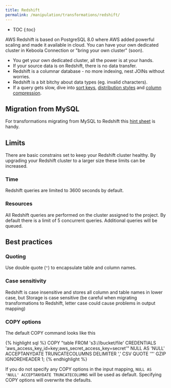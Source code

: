```yaml
---
title: Redshift
permalink: /manipulation/transformations/redshift/
---
```


* TOC
{:toc}
 
AWS Redshift is based on PostgreSQL 8.0 where AWS added powerful scaling and made it available in cloud. You can have your own dedicated cluster in Keboola Connection or "bring your own cluster" (soon). 
 
 - You get your own dedicated cluster, all the power is at your hands.
 - If your source data is on Redshift, there is no data transfer. 
 - Redshift is a columnar database - no more indexing, nest JOINs without worries.
 - Redshift is a bit bitchy about data types (eg. invalid characters).
 - If a query gets slow, dive into [sort keys](http://docs.aws.amazon.com/redshift/latest/dg/c_best-practices-sort-key.html), [distribution styles](http://docs.aws.amazon.com/redshift/latest/dg/c_best-practices-best-dist-key.html) and [column compression](http://docs.aws.amazon.com/redshift/latest/dg/c_best-practices-use-auto-compression.html). 

## Migration from MySQL

For transformations migrating from MySQL to Redshift this [hint sheet](http://wiki.keboola.com/home/keboola-connection/user-space/transformations/redshift/redshift-hints) is handy.   

## Limits

There are basic constrains set to keep your Redshift cluster healthy. By upgrading your Redshift cluster to a larger size these limits can be increased.

### Time

Redshift queries are limited to 3600 seconds by default.

### Resources

All Redshift queries are performed on the cluster assigned to the project. By default there is a limit of 5 concurrent queries. Additional queries will be queued.

## Best practices

### Quoting

 Use double quote (`"`) to encapsulate table and column names.
 
### Case sensitivity 

Redshift is case insensitive and stores all column and table names in lower case, but Storage is case sensitive (be careful when migrating transformations to Redshift, letter case could cause problems in output mapping)

### COPY options

The default COPY command looks like this

{% highlight sql %}
COPY "table FROM 's3://bucket/file'
CREDENTIALS 'aws_access_key_id=key;aws_secret_access_key=secret'"
NULL AS 'NULL' ACCEPTANYDATE TRUNCATECOLUMNS
DELIMITER ',' CSV QUOTE '"'
GZIP IGNOREHEADER 1;
{% endhighlight %}

If you do not specify any COPY options in the input mapping, `NULL AS 'NULL' ACCEPTANYDATE TRUNCATECOLUMNS` will be used as default. Specifying COPY options will overwrite the defaults.
